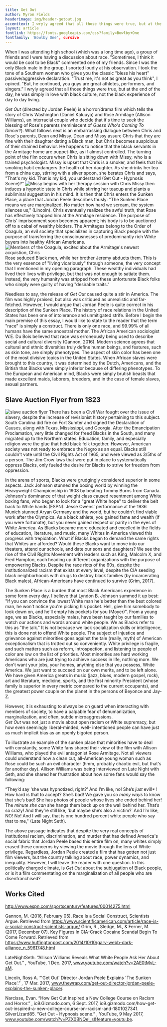 ```yaml
---
title: Get Out
author: Myron Fields
headerimage: img/header-getout.jpg
accenttext: I wryly agreed that all those things were true, but at the end of the day, he was simply in love with black culture, not the black experience of day to day living.
layout: article
fontlink: https://fonts.googleapis.com/css?family=Bowlby+One
fontfamily: 'Bowlby One', cursive
---
```


When I was attending high school (which was a long time ago), a group of friends and I were having a discussion about race.  "Sometimes, I think it would be cool to be Black" commented one of my friends.  Since I was the only Black male in the group, I snorted loudly at his observation.  I took the tone of a Southern woman who gives you the classic "bless his heart" passive/aggressive declaration.  "Trust me, it's not as great as you think", I opined. "But, he continued, you guys are great athletes, performers, and singers.” I wryly agreed that all those things were true, but at the end of the day, he was simply in love with black culture, not the black experience of day to day living.

 *Get Out* (directed by Jordan Peele) is a horror/drama film which tells the story of Chris Washington (Daniel Kaluuya) and Rose Armitage (Allison Williams), an interracial couple who decide that it's time to seek the blessing of  Rose's parents (reminiscent of *Guess Who's Coming To Dinner?*). What follows next is an embarrassing dialogue between Chris and Rose's parents, Dean and Missy. Dean and Missy assure Chris that they are fine with their daughter dating a Black man, but Chris becomes suspicious of their strained behavior.  He happens to notice that the black servants in the Armitage home are puppet-like, as if almost controlled. The turning point of the film occurs when Chris is sitting down with Missy, who is a trained psychologist.  Missy is upset that Chris is a smoker, and feels that his smoking habit endangers the health of her daughter.  As she drinks her tea from a china cup, stirring with a silver spoon, she berates Chris and says, "That's my kid. That is my kid, you understand (Get Out - Hypnosis Scene)?"
![Missy begins with her therapy session with Chris](img/getout3.jpg)
Missy then induces a hypnotic state in Chris while stirring her teacup and plants a subliminal suggestion in his mind. It is then that Chris enters the Sunken Place, a place that Jordan Peele describes thusly: "The Sunken Place means we are marginalized.  No matter how hard we scream, the system silences us," (Lincoln). Chris eventually realizes the awful truth, that Rose has effectively trapped him at the Armitage residence.  The purpose of Chris' imprisonment soon becomes apparent; his body is to be auctioned off to a cabal of wealthy bidders.  The Armitages belong to the Order of Coagula, an evil society  that specializes in capturing Black people with the purpose of transferring the consciousnesses of predominantly rich White buyers into healthy African Americans.
![Members of the Coagula, excited about the Armitage's newest acquistion, Chris](img/getout2.jpg)
 Rose seduced Black men, while her brother Jeremy abducts them. This is the very essence of "living vicariously" through someone, the very concept that I mentioned in my opening paragraph.  These wealthy individuals had lived their lives with privilege, but that was not enough to satiate them.  Instead, the very humanity was stripped from these unfortunate Black folks who simply were guilty of having "desirable traits."  

Needless to say, the release of *Get Out* caused quite a stir in America.  The film was highly praised, but also was critiqued as unrealistic and far-fetched.   However, I would argue that Jordan Peele is quite correct in his description of the Sunken Place.  The history of race relations in the United States has been one of intolerance and unmitigated strife.  Before I begin the main premise of this essay, I would like to state to the reader that the term "race" is simply a construct.  There is only one race, and 99.99% of all humans have the same ancestral mother.  The African American sociologist W.E. Du Bois believed that race was erroneously being used to describe social and cultural diversity (Gannon, 2016). Modern science agrees that cultural and ethnic diversities truly define human beings, and features, such as skin tone, are simply phenotypes. The aspect of skin color has been one of the most divisive topics in the United States.  When African slaves were brought to this country, it was determined by the Dutch, Americans, and the British that Blacks were simply inferior because of differing phenotypes.  To the European and American mind, Blacks were simply brutish beasts that made excellent maids, laborers, breeders, and in the case of female slaves, sexual partners.  

##  Slave Auction Flyer from 1823
![slave auction flyer](img/getout1.jpg)
	There has been a Civil War fought over the issue of slavery, despite the increase of revisionist history pertaining to this subject. South Carolina did fire on Fort Sumter and signed the Declaration of Causes, along with Texas, Mississippi, and Georgia.  After the Emancipation Proclamation, very little changed for freed Blacks in the South, and many migrated up to the Northern states.  Education, family, and especially religion were the glue that held black folk together.  However, American society was not ready to embrace the Negro as an equal.  Blacks still couldn't vote until the Civil Rights Act of 1965, and were viewed as 3/5ths of a person.  The Jim Crow laws that were put in place to systematically oppress Blacks, only fueled the desire for Blacks to strive for freedom from oppression.

In the arena of sports, Blacks were grudgingly considered superior in some aspects.  Jack Johnson stunned the boxing world by winning the Heavyweight Championship in 1908 by beating Tommy Burns from Canada.  Johnson's dominance of that weight class caused resentment among White boxing fans, who began to look for a "great White hope" to deliver the belt back to White hands (ESPN).  Jesse Owens' performance at the 1936 Munich stunned Aryan Germany and the world, but he couldn't find viable work after the Olympics.  As a black athlete, you gained fame and wealth (if you were fortunate), but you never gained respect or parity in the eyes of White America. As Blacks became more educated and excelled in the fields of education, literature, and music, many Whites in America viewed this progress with trepidation.  What if Blacks began to demand the same rights that Whites are afforded?  Would these Blacks want to move into our theaters, attend our schools, and date our sons and daughters?    We see the rise of the Civil Rights Movement with leaders such as King, Malcolm X, and Fred Hampton, each heading up different organizations with the purpose of empowering Blacks.  Despite the race riots of the 60s, despite the institutionalized racism that exists at every level, despite the CIA seeding black neighborhoods with drugs to destroy black families (by incarcerating Black males), African-Americans have continued to survive (Grim, 2017).  

The Sunken Place is a burden that most Black Americans experience in some form every day.  I believe that Lyndon B. Johnson summed it up best: "If you can convince the lowest White man he's better than the best colored man, he won't notice you're picking his pocket. Hell, give him somebody to look down on, and he'll empty his pockets for you (Moyer)".    From a young age, we as Blacks, especially males,  have been taught by our families to watch our actions and words around white people. We as Blacks refer to this as "the talk."  It is not because we lack socialization skills or intelligence, this is done not to offend White people.  The subject of injustice and grievance against minorities goes against the tale (really, myth) of American exceptionalism that is trotted out so conveniently.  White privilege is fragile, and such matters such as reform, introspection, and listening to people of color are low on the list of priorities.  Most minorities are hard working Americans who are just trying to achieve success in life, nothing more.   We don't want your jobs, your homes, anything else that you possess, White America.  We just want to succeed on our own merits, and to be left alone.  We have given America greats in music (jazz, blues, modern gospel, rock), art and literature, medicine, sports, and the first minority President (whose family is superior in every metric compared to the current occupants), and the greatest power couple on the planet in the persons of Beyonce and Jay-Z.  

However, it is exhausting to always be on guard when interacting with members of society, to have a palpable fear of dehumanization, marginalization, and often, subtle microaggressions.  
 *Get Out* was not just a movie about open racism or White supremacy, but how even seemingly liberal-minded, well- intentioned people can have just as much implicit bias as an openly bigoted person.

To illustrate an example of the  sunken place that minorities have to deal with constantly,  some White fans shared their view of the film with Allison Williams, who played the evil antagonist Rose Armitage. Not all viewers could understand how a clean cut, all-American young woman such as Rose could be such an evil character (hmm, probably chaotic evil, but that's for another day).  Allison Williams was being interviewed on Late Night with Seth, and she shared her frustration about how some fans would say the following:

“They’d say ‘she was hypnotized, right?’ And I’m like, no! She’s *just* evil!*
! How hard is that to accept? She’s bad! We gave you *so many ways*
 to know that she’s bad! She has photos of people whose lives she ended behind her! The *minute she can* she hangs them back up on the wall behind her. That’s so crazy! And they’re still like, ‘but maybe she’s also a victim?’ And I’m like, NO! No! And I will say, that is one hundred percent white people who say that to me," (Late Night Seth).

The above passage indicates that despite the very real concepts of institutional racism, discrimination, and murder that has defined America's social fabric that Jordan Peele based this entire film on, many whites simply erased these concerns by viewing the movie through the lens of White privilege. Regardless, Jordan Peele created a film that has gotten not just film viewers, but the country talking about race, power dynamics, and inequality.  However, I will leave the reader with one question.  In this politically charged climate, is *Get Out*
 about the subjugation of Black people, or is it a film commentating on the marginalization of all people who are disenfranchised?



## Works Cited
http://www.espn.com/sportscentury/features/00014275.html

Gannon, M. (2016, February 05). Race Is a Social Construct, Scientists Argue. Retrieved from https://www.scientificamerican.com/article/race-is-a-social-construct-scientists-argue/
Grim, R., Sledge, M., & Ferner, M. (2017, December 07). Key Figures In CIA-Crack Cocaine Scandal Begin To Come Forward. Retrieved from https://www.huffingtonpost.com/2014/10/10/gary-webb-dark-alliance_n_5961748.html

LateNightSeth. “Allison Williams Reveals What White People Ask Her About Get Out.”
, YouTube, 1 Dec. 2017, www.youtube.com/watch?v=2AE0tMvL-aM.

Lincoln, Ross A. “'Get Out' Director Jordan Peele Explains 'The Sunken Place'.”
, 17 Mar. 2017, www.thewrap.com/get-out-director-jordan-peele-explains-the-sunken-place/.


Narcisse, Evan. “How Get Out Inspired a New College Course on Racism and Horror.”
, io9.Gizmodo.com, 6 Sept. 2017, io9.gizmodo.com/how-get-out-inspired-a-new-college-course-on-racism-and-1801027341.
SilverLizard85. “Get Out - Hypnosis scene.”
, YouTube, 9 May 2017, www.youtube.com/watch?v=PZX0BNQel_s&feature=youtu.be.
